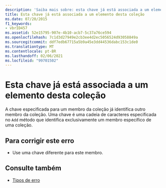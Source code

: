 ```yaml
---
description: 'Saiba mais sobre: esta chave já está associada a um elemento desta coleção'
title: Esta chave já está associada a um elemento desta coleção
ms.date: 07/20/2015
f1_keywords:
- vbrID457
ms.assetid: 52e15795-907e-4b10-acb7-5c37a76ce594
ms.openlocfilehash: 7c1d3d27949e2cb3ee4d2ec5056524d93058849a
ms.sourcegitcommit: ddf7edb67715a5b9a45e3dd44536dabc153c1de0
ms.translationtype: MT
ms.contentlocale: pt-BR
ms.lasthandoff: 02/06/2021
ms.locfileid: "99701502"
---
```

# <a name="this-key-is-already-associated-with-an-element-of-this-collection"></a>Esta chave já está associada a um elemento desta coleção

A chave especificada para um membro da coleção já identifica outro membro da coleção. Uma chave é uma cadeia de caracteres especificada no `Add` método que identifica exclusivamente um membro específico de uma coleção.  
  
## <a name="to-correct-this-error"></a>Para corrigir este erro  
  
- Use uma chave diferente para este membro.  
  
## <a name="see-also"></a>Consulte também

- [Tipos de erro](../../programming-guide/language-features/error-types.md)
